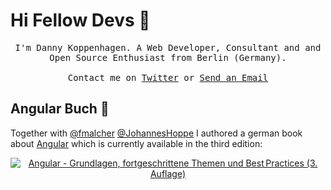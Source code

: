 # Hi Fellow Devs :wave:

<p align="center">
  <samp>
I'm Danny Koppenhagen. A Web Developer, Consultant and and Open Source Enthusiast from Berlin (Germany).
     <br><br>Contact me on <a href="https://twitter.com/d_koppenhagen">Twitter</a> or <a href="mailto:mail@d-koppenhagen.de">Send an Email</a>
  </samp>
</p>

## Angular Buch :book: 

Together with [@fmalcher](https://github.com/fmalcher) [@JohannesHoppe](https://github.com/JohannesHoppe) I authored a german book about [Angular](https://angular.io) which is currently available in the third edition:

<p align="center">
  <a href="https://angular-buch.com"><img src="https://api4.angular-buch.com/images/angular_auflage3_small.jpg" alt="Angular - Grundlagen, fortgeschrittene Themen und Best Practices (3. Auflage)"></img></a>
</p>

<!--
**d-koppenhagen/d-koppenhagen** is a ✨ _special_ ✨ repository because its `README.md` (this file) appears on your GitHub profile.

Here are some ideas to get you started:

- 🔭 I’m currently working on ...
- 🌱 I’m currently learning ...
- 👯 I’m looking to collaborate on ...
- 🤔 I’m looking for help with ...
- 💬 Ask me about ...
- 📫 How to reach me: ...
- 😄 Pronouns: ...
- ⚡ Fun fact: ...
-->
